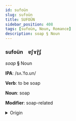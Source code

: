 ```yaml
---
id: sufoün
slug: sufoün
title: SUFOÜN
sidebar_position: 408
tags: [sufoün, Noun, Romance]
description: soap § Noun
---
```


### sufoün&emsp;<span kind="abugida">ɐʃɤɽ̃ʄ</span>

*soap* **§** Noun

**IPA**: /sʌ.ˈfɑ.un/

**Verb**: to be soap

**Noun**: soap

**Modifier**: soap-related

<details>
    <summary>Origin</summary>
    Portuguese sabão [sɐˈβɐ̃w̃]<br/>
    <em>Romance Language Family</em>
</details>